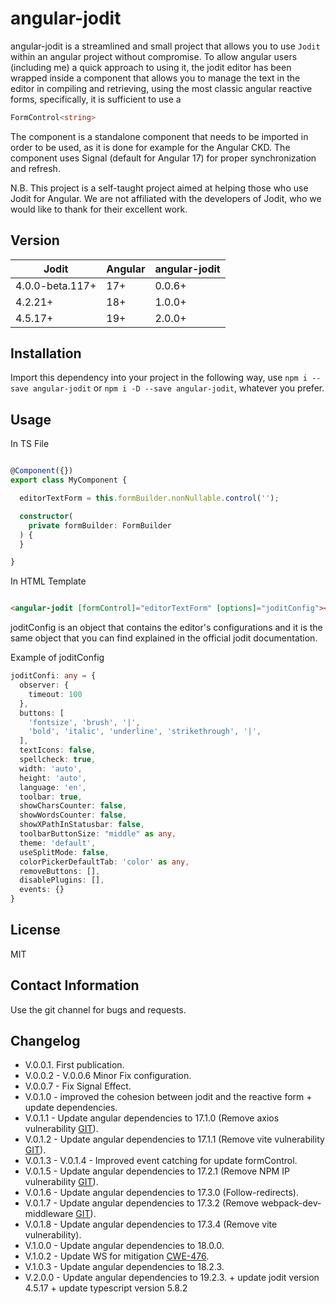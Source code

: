 # angular-jodit

angular-jodit is a streamlined and small project that allows you to use `Jodit` within an angular project without compromise.
To allow angular users (including me) a quick approach to using it,
the jodit editor has been wrapped inside a component that allows you to manage the text in the editor in compiling and retrieving,
using the most classic angular reactive forms, specifically, it is sufficient to use a

```typescript 
FormControl<string>
```

The component is a standalone component that needs to be imported in order to be used, as it is done for example for the Angular CKD.
The component uses Signal (default for Angular 17) for proper synchronization and refresh.

N.B. This project is a self-taught project aimed at helping those who use Jodit for Angular.
We are not affiliated with the developers of Jodit, who we would like to thank for their excellent work.

## Version

| Jodit           | Angular | angular-jodit |
|-----------------|---------|---------------|
| 4.0.0-beta.117+ | 17+     | 0.0.6+        |
| 4.2.21+         | 18+     | 1.0.0+        |
| 4.5.17+         | 19+     | 2.0.0+        |

## Installation

Import this dependency into your project in the following way, use `npm i --save angular-jodit` or `npm i -D --save angular-jodit`,
whatever you prefer.

## Usage

In TS File

```typescript

@Component({})
export class MyComponent {

  editorTextForm = this.formBuilder.nonNullable.control('');

  constructor(
    private formBuilder: FormBuilder
  ) {
  }

}
```

In HTML Template

```html

<angular-jodit [formControl]="editorTextForm" [options]="joditConfig"></angular-jodit>
```

joditConfig is an object that contains the editor's configurations and it is the same object that you can find explained in the official jodit documentation.

Example of joditConfig

```typescript
joditConfi: any = {
  observer: {
    timeout: 100
  },
  buttons: [
    'fontsize', 'brush', '|',
    'bold', 'italic', 'underline', 'strikethrough', '|',
  ],
  textIcons: false,
  spellcheck: true,
  width: 'auto',
  height: 'auto',
  language: 'en',
  toolbar: true,
  showCharsCounter: false,
  showWordsCounter: false,
  showXPathInStatusbar: false,
  toolbarButtonSize: "middle" as any,
  theme: 'default',
  useSplitMode: false,
  colorPickerDefaultTab: 'color' as any,
  removeButtons: [],
  disablePlugins: [],
  events: {}
}
```

## License

MIT

## Contact Information

Use the git channel for bugs and requests.

## Changelog

* V.0.0.1. First publication.
* V.0.0.2 - V.0.0.6 Minor Fix configuration.
* V.0.0.7 - Fix Signal Effect.
* V.0.1.0 - improved the cohesion between jodit and the reactive form + update dependencies.
* V.0.1.1 - Update angular dependencies to 17.1.0 (Remove axios vulnerability [GIT](https://github.com/angular/angular-cli/issues/26349)).
* V.0.1.2 - Update angular dependencies to 17.1.1 (Remove vite vulnerability [GIT](https://github.com/angular/angular-cli/issues/26916)).
* V.0.1.3 - V.0.1.4 - Improved event catching for update formControl.
* V.0.1.5 - Update angular dependencies to 17.2.1 (Remove NPM IP vulnerability [GIT](https://github.com/advisories/GHSA-78xj-cgh5-2h22)).
* V.0.1.6 - Update angular dependencies to 17.3.0 (Follow-redirects).
* V.0.1.7 - Update angular dependencies to 17.3.2 (Remove webpack-dev-middleware [GIT](https://github.com/advisories/GHSA-wr3j-pwj9-hqq6)).
* V.0.1.8 - Update angular dependencies to 17.3.4 (Remove vite vulnerability).
* V.1.0.0 - Update angular dependencies to 18.0.0.
* V.1.0.2 - Update WS for mitigation [CWE-476](https://cwe.mitre.org/data/definitions/476.html).
* V.1.0.3 - Update angular dependencies to 18.2.3.
* V.2.0.0 - Update angular dependencies to 19.2.3. + update jodit version 4.5.17 + update typescript version 5.8.2

